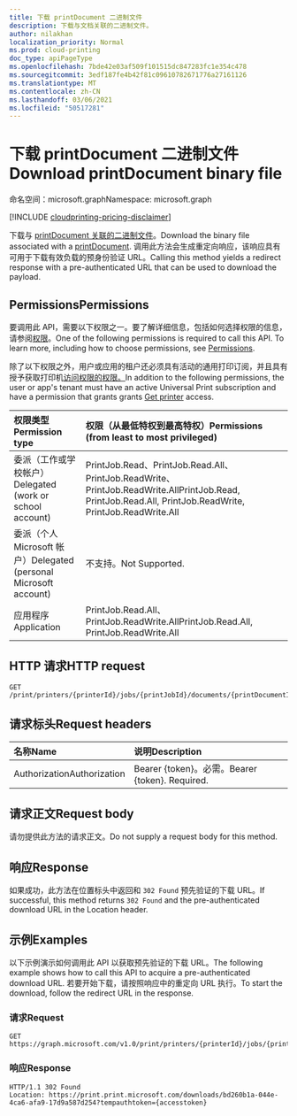 ```yaml
---
title: 下载 printDocument 二进制文件
description: 下载与文档关联的二进制文件。
author: nilakhan
localization_priority: Normal
ms.prod: cloud-printing
doc_type: apiPageType
ms.openlocfilehash: 7bde42e03af509f101515dc847283fc1e354c478
ms.sourcegitcommit: 3edf187fe4b42f81c09610782671776a27161126
ms.translationtype: MT
ms.contentlocale: zh-CN
ms.lasthandoff: 03/06/2021
ms.locfileid: "50517281"
---
```

# <a name="download-printdocument-binary-file"></a><span data-ttu-id="16dd3-103">下载 printDocument 二进制文件</span><span class="sxs-lookup"><span data-stu-id="16dd3-103">Download printDocument binary file</span></span>

<span data-ttu-id="16dd3-104">命名空间：microsoft.graph</span><span class="sxs-lookup"><span data-stu-id="16dd3-104">Namespace: microsoft.graph</span></span>

[!INCLUDE [cloudprinting-pricing-disclaimer](../../includes/cloudprinting-pricing-disclaimer.md)]

<span data-ttu-id="16dd3-105">下载与 [printDocument 关联的二进制文件](../resources/printdocument.md)。</span><span class="sxs-lookup"><span data-stu-id="16dd3-105">Download the binary file associated with a [printDocument](../resources/printdocument.md).</span></span> <span data-ttu-id="16dd3-106">调用此方法会生成重定向响应，该响应具有可用于下载有效负载的预身份验证 URL。</span><span class="sxs-lookup"><span data-stu-id="16dd3-106">Calling this method yields a redirect response with a pre-authenticated URL that can be used to download the payload.</span></span>

## <a name="permissions"></a><span data-ttu-id="16dd3-107">Permissions</span><span class="sxs-lookup"><span data-stu-id="16dd3-107">Permissions</span></span>
<span data-ttu-id="16dd3-p102">要调用此 API，需要以下权限之一。要了解详细信息，包括如何选择权限的信息，请参阅[权限](/graph/permissions-reference)。</span><span class="sxs-lookup"><span data-stu-id="16dd3-p102">One of the following permissions is required to call this API. To learn more, including how to choose permissions, see [Permissions](/graph/permissions-reference).</span></span>

<span data-ttu-id="16dd3-110">除了以下权限之外，用户或应用的租户还必须具有活动的通用打印订阅，并且具有授予获取打印机[访问权限的权限。](printer-get.md)</span><span class="sxs-lookup"><span data-stu-id="16dd3-110">In addition to the following permissions, the user or app's tenant must have an active Universal Print subscription and have a permission that grants grants [Get printer](printer-get.md) access.</span></span>

| <span data-ttu-id="16dd3-111">权限类型</span><span class="sxs-lookup"><span data-stu-id="16dd3-111">Permission type</span></span>                        | <span data-ttu-id="16dd3-112">权限（从最低特权到最高特权）</span><span class="sxs-lookup"><span data-stu-id="16dd3-112">Permissions (from least to most privileged)</span></span>                  |
| :------------------------------------- | :----------------------------------------------------------- |
| <span data-ttu-id="16dd3-113">委派（工作或学校帐户）</span><span class="sxs-lookup"><span data-stu-id="16dd3-113">Delegated (work or school account)</span></span>     | <span data-ttu-id="16dd3-114">PrintJob.Read、PrintJob.Read.All、PrintJob.ReadWrite、PrintJob.ReadWrite.All</span><span class="sxs-lookup"><span data-stu-id="16dd3-114">PrintJob.Read, PrintJob.Read.All, PrintJob.ReadWrite, PrintJob.ReadWrite.All</span></span> |
| <span data-ttu-id="16dd3-115">委派（个人 Microsoft 帐户）</span><span class="sxs-lookup"><span data-stu-id="16dd3-115">Delegated (personal Microsoft account)</span></span> | <span data-ttu-id="16dd3-116">不支持。</span><span class="sxs-lookup"><span data-stu-id="16dd3-116">Not Supported.</span></span>                                               |
| <span data-ttu-id="16dd3-117">应用程序</span><span class="sxs-lookup"><span data-stu-id="16dd3-117">Application</span></span>                            | <span data-ttu-id="16dd3-118">PrintJob.Read.All、PrintJob.ReadWrite.All</span><span class="sxs-lookup"><span data-stu-id="16dd3-118">PrintJob.Read.All, PrintJob.ReadWrite.All</span></span>                    |

## <a name="http-request"></a><span data-ttu-id="16dd3-119">HTTP 请求</span><span class="sxs-lookup"><span data-stu-id="16dd3-119">HTTP request</span></span>
<!-- { "blockType": "ignored" } -->
```http
GET /print/printers/{printerId}/jobs/{printJobId}/documents/{printDocumentId}/$value
```
## <a name="request-headers"></a><span data-ttu-id="16dd3-120">请求标头</span><span class="sxs-lookup"><span data-stu-id="16dd3-120">Request headers</span></span>
| <span data-ttu-id="16dd3-121">名称</span><span class="sxs-lookup"><span data-stu-id="16dd3-121">Name</span></span>          | <span data-ttu-id="16dd3-122">说明</span><span class="sxs-lookup"><span data-stu-id="16dd3-122">Description</span></span>               |
| :------------ | :------------------------ |
| <span data-ttu-id="16dd3-123">Authorization</span><span class="sxs-lookup"><span data-stu-id="16dd3-123">Authorization</span></span> | <span data-ttu-id="16dd3-p103">Bearer {token}。必需。</span><span class="sxs-lookup"><span data-stu-id="16dd3-p103">Bearer {token}. Required.</span></span> |

## <a name="request-body"></a><span data-ttu-id="16dd3-126">请求正文</span><span class="sxs-lookup"><span data-stu-id="16dd3-126">Request body</span></span>
<span data-ttu-id="16dd3-127">请勿提供此方法的请求正文。</span><span class="sxs-lookup"><span data-stu-id="16dd3-127">Do not supply a request body for this method.</span></span>

## <a name="response"></a><span data-ttu-id="16dd3-128">响应</span><span class="sxs-lookup"><span data-stu-id="16dd3-128">Response</span></span>
<span data-ttu-id="16dd3-129">如果成功，此方法在位置标头中返回和 `302 Found` 预先验证的下载 URL。</span><span class="sxs-lookup"><span data-stu-id="16dd3-129">If successful, this method returns `302 Found` and the pre-authenticated download URL in the Location header.</span></span>

## <a name="examples"></a><span data-ttu-id="16dd3-130">示例</span><span class="sxs-lookup"><span data-stu-id="16dd3-130">Examples</span></span>
<span data-ttu-id="16dd3-131">以下示例演示如何调用此 API 以获取预先验证的下载 URL。</span><span class="sxs-lookup"><span data-stu-id="16dd3-131">The following example shows how to call this API to acquire a pre-authenticated download URL.</span></span> <span data-ttu-id="16dd3-132">若要开始下载，请按照响应中的重定向 URL 执行。</span><span class="sxs-lookup"><span data-stu-id="16dd3-132">To start the download, follow the redirect URL in the response.</span></span>

### <a name="request"></a><span data-ttu-id="16dd3-133">请求</span><span class="sxs-lookup"><span data-stu-id="16dd3-133">Request</span></span>

<!-- {
  "blockType": "request",
  "name": "get_document_value"
}-->
```msgraph-interactive
GET https://graph.microsoft.com/v1.0/print/printers/{printerId}/jobs/{printJobId}/documents/{printDocumentId}/$value
```

### <a name="response"></a><span data-ttu-id="16dd3-134">响应</span><span class="sxs-lookup"><span data-stu-id="16dd3-134">Response</span></span>

<!-- {
  "blockType": "response",
  "truncated": true
} -->
```http
HTTP/1.1 302 Found
Location: https://print.print.microsoft.com/downloads/bd260b1a-044e-4ca6-afa9-17d9a587d254?tempauthtoken={accesstoken}
```
